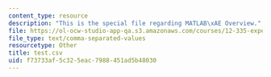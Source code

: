 ```yaml
---
content_type: resource
description: "This is the special file regarding MATLAB\xAE Overview."
file: https://ol-ocw-studio-app-qa.s3.amazonaws.com/courses/12-335-experimental-atmospheric-chemistry-fall-2014/f73733af5c325eac7988451ad5b48030_test.csv
file_type: text/comma-separated-values
resourcetype: Other
title: test.csv
uid: f73733af-5c32-5eac-7988-451ad5b48030
---
```

